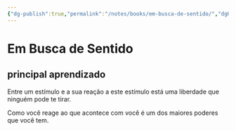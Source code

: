 ```yaml
---
{"dg-publish":true,"permalink":"/notes/books/em-busca-de-sentido/","dgHomeLink":true,"dgPassFrontmatter":false}
---
```


# Em Busca de Sentido

## principal aprendizado

Entre um estímulo e a sua reação a este estímulo está uma liberdade que ninguém pode te tirar.

Como você reage ao que acontece com você é um dos maiores poderes que você tem.
